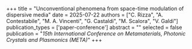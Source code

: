 +++
title = "Unconventional phenomena from space-time modulation of dispersive media"
date = 2025-07-22
authors = ["C. Rizza", "A. Contestabile", "M. A. Vincenti", "G. Castaldi", "M. Scalora", "V. Galdi"]
publication_types = ['paper-conference']
abstract = ""
selected = false
publication = "*15th International Conference on Metamaterials, Photonic Crystals and Plasmonics (META)*"
+++

